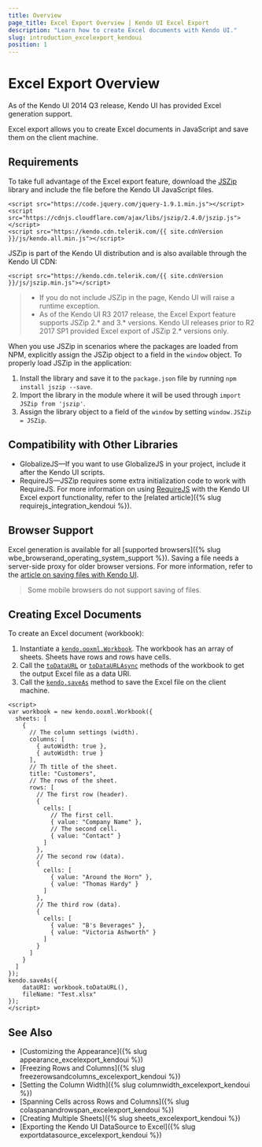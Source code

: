 ```yaml
---
title: Overview
page_title: Excel Export Overview | Kendo UI Excel Export
description: "Learn how to create Excel documents with Kendo UI."
slug: introduction_excelexport_kendoui
position: 1
---
```


# Excel Export Overview

As of the Kendo UI 2014 Q3 release, Kendo UI has provided Excel generation support.

Excel export allows you to create Excel documents in JavaScript and save them on the client machine.

## Requirements

To take full advantage of the Excel export feature, download the [JSZip](http://stuk.github.io/jszip/) library and include the file before the Kendo UI JavaScript files.

```
<script src="https://code.jquery.com/jquery-1.9.1.min.js"></script>
<script src="https://cdnjs.cloudflare.com/ajax/libs/jszip/2.4.0/jszip.js"></script>
<script src="https://kendo.cdn.telerik.com/{{ site.cdnVersion }}/js/kendo.all.min.js"></script>
```

JSZip is part of the Kendo UI distribution and is also available through the Kendo UI CDN:

```
<script src="https://kendo.cdn.telerik.com/{{ site.cdnVersion }}/js/jszip.min.js"></script>
```

> * If you do not include JSZip in the page, Kendo UI will raise a runtime exception.
> * As of the Kendo UI R3 2017 release, the Excel Export feature supports JSZip 2.* and 3.* versions. Kendo UI releases prior to R2 2017 SP1 provided Excel export of JSZip 2.* versions only.

When you use JSZip in scenarios where the packages are loaded from NPM, explicitly assign the JSZip object to a field in the `window` object. To properly load JSZip in the application:

1. Install the library and save it to the `package.json` file by running `npm install jszip --save`.
1. Import the library in the module where it will be used through `import JSZip from 'jszip'`.
1. Assign the library object to a field of the `window` by setting `window.JSZip = JSZip`.

## Compatibility with Other Libraries

* GlobalizeJS&mdash;If you want to use GlobalizeJS in your project, include it after the Kendo UI scripts.
* RequireJS&mdash;JSZip requires some extra initialization code to work with RequireJS. For more information on using [RequireJS](http://requirejs.org/) with the Kendo UI Excel export functionality, refer to the [related article]({% slug requirejs_integration_kendoui %}).

## Browser Support

Excel generation is available for all [supported browsers]({% slug wbe_browserand_operating_system_support %}). Saving a file needs a server-side proxy for older browser versions. For more information, refer to the [article on saving files with Kendo UI](/framework/save-files/introduction).

> Some mobile browsers do not support saving of files.

## Creating Excel Documents

To create an Excel document (workbook):

1. Instantiate a [`kendo.ooxml.Workbook`](/api/javascript/ooxml/workbook). The workbook has an array of sheets. Sheets have rows and rows have cells.
1. Call the [`toDataURL`](/api/javascript/ooxml/workbook/methods/todataurl) or [`toDataURLAsync`](/api/javascript/ooxml/workbook/methods/todataurlasync) methods of the workbook to get the output Excel file as a data URI.
1. Call the [`kendo.saveAs`](/api/javascript/kendo/methods/saveas) method to save the Excel file on the client machine.

```dojo
<script>
var workbook = new kendo.ooxml.Workbook({
  sheets: [
    {
      // The column settings (width).
      columns: [
        { autoWidth: true },
        { autoWidth: true }
      ],
      // Th title of the sheet.
      title: "Customers",
      // The rows of the sheet.
      rows: [
        // The first row (header).
        {
          cells: [
            // The first cell.
            { value: "Company Name" },
            // The second cell.
            { value: "Contact" }
          ]
        },
        // The second row (data).
        {
          cells: [
            { value: "Around the Horn" },
            { value: "Thomas Hardy" }
          ]
        },
        // The third row (data).
        {
          cells: [
            { value: "B's Beverages" },
            { value: "Victoria Ashworth" }
          ]
        }
      ]
    }
  ]
});
kendo.saveAs({
    dataURI: workbook.toDataURL(),
    fileName: "Test.xlsx"
});
</script>
```

## See Also

* [Customizing the Appearance]({% slug appearance_excelexport_kendoui %})
* [Freezing Rows and Columns]({% slug freezerowsandcolumns_excelexport_kendoui %})
* [Setting the Column Width]({% slug columnwidth_excelexport_kendoui %})
* [Spanning Cells across Rows and Columns]({% slug colaspanandrowspan_excelexport_kendoui %})
* [Creating Multiple Sheets]({% slug sheets_excelexport_kendoui %})
* [Exporting the Kendo UI DataSource to Excel]({% slug exportdatasource_excelexport_kendoui %})
